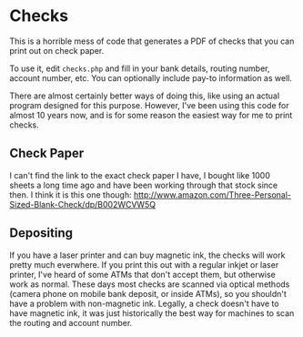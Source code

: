 Checks
======

This is a horrible mess of code that generates a PDF of checks that you can print out on check paper.

To use it, edit `checks.php` and fill in your bank details, routing number, account number, etc. You can optionally include pay-to information as well.

There are almost certainly better ways of doing this, like using an actual program designed for this purpose. However, I've been using this code for almost 10 years now, and is for some reason the easiest way for me to print checks.

Check Paper
-----------

I can't find the link to the exact check paper I have, I bought like 1000 sheets a long time ago and have been working through that stock since then. I think it is this one though: http://www.amazon.com/Three-Personal-Sized-Blank-Check/dp/B002WCVW5Q


Depositing
----------

If you have a laser printer and can buy magnetic ink, the checks will work pretty much everwhere. If you print this out with a regular inkjet or laser printer, I've heard of some ATMs that don't accept them, but otherwise work as normal. These days most checks are scanned via optical methods (camera phone on mobile bank deposit, or inside ATMs), so you shouldn't have a problem with non-magnetic ink. Legally, a check doesn't have to have magnetic ink, it was just historically the best way for machines to scan the routing and account number.



